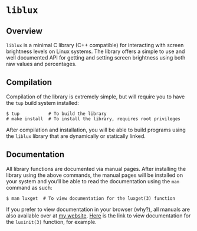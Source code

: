 <!-- vi: tw=80
  -->
# `liblux`

## Overview

`liblux` is a minimal C library (C++ compatible) for interacting with screen
brightness levels on Linux systems.  The library offers a simple to use and well
documented API for getting and setting screen brightness using both raw values
and percentages.

## Compilation

Compilation of the library is extremely simple, but will require you to have the
`tup` build system installed:

```
$ tup           # To build the library
# make install  # To install the library, requires root privileges
```

After compilation and installation, you will be able to build programs using the
`liblux` library that are dynamically or statically linked.

## Documentation

All library functions are documented via manual pages.  After installing the
library using the above commands, the manual pages will be installed on your
system and you’ll be able to read the documentation using the `man` command as
such:

```
$ man luxget  # To view documentation for the luxget(3) function
```

If you prefer to view documentation in your browser (why?), all manuals are also
available over at [my website][1].  [Here][2] is the link to view documentation
for the `luxinit(3)` function, for example.

[1]: https://thomasvoss.com/man
[2]: https://thomasvoss.com/man/luxinit.3.html
